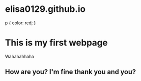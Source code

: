 # elisa0129.github.io
p {
  color: red;
}

<html>
  <body>
    <h1>This is my first webpage</h1>
    <p>Wahahahhaha</p>
  </body>
</html>

## How are you? I'm fine thank you and you?
